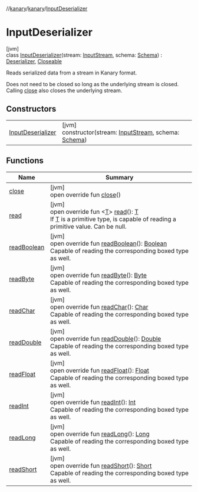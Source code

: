 //[kanary](../../../index.md)/[kanary](../index.md)/[InputDeserializer](index.md)

# InputDeserializer

[jvm]\
class [InputDeserializer](index.md)(stream: [InputStream](https://docs.oracle.com/javase/8/docs/api/java/io/InputStream.html), schema: [Schema](../-schema/index.md)) : [Deserializer](../-deserializer/index.md), [Closeable](https://docs.oracle.com/javase/8/docs/api/java/io/Closeable.html)

Reads serialized data from a stream in Kanary format.

Does not need to be closed so long as the underlying stream is closed. Calling [close](close.md) also closes the underlying stream.

## Constructors

| | |
|---|---|
| [InputDeserializer](-input-deserializer.md) | [jvm]<br>constructor(stream: [InputStream](https://docs.oracle.com/javase/8/docs/api/java/io/InputStream.html), schema: [Schema](../-schema/index.md)) |

## Functions

| Name | Summary |
|---|---|
| [close](close.md) | [jvm]<br>open override fun [close](close.md)() |
| [read](read.md) | [jvm]<br>open override fun &lt;[T](read.md)&gt; [read](read.md)(): [T](read.md)<br>If [T](read.md) is a primitive type, is capable of reading a primitive value. Can be null. |
| [readBoolean](read-boolean.md) | [jvm]<br>open override fun [readBoolean](read-boolean.md)(): [Boolean](https://kotlinlang.org/api/latest/jvm/stdlib/kotlin/-boolean/index.html)<br>Capable of reading the corresponding boxed type as well. |
| [readByte](read-byte.md) | [jvm]<br>open override fun [readByte](read-byte.md)(): [Byte](https://kotlinlang.org/api/latest/jvm/stdlib/kotlin/-byte/index.html)<br>Capable of reading the corresponding boxed type as well. |
| [readChar](read-char.md) | [jvm]<br>open override fun [readChar](read-char.md)(): [Char](https://kotlinlang.org/api/latest/jvm/stdlib/kotlin/-char/index.html)<br>Capable of reading the corresponding boxed type as well. |
| [readDouble](read-double.md) | [jvm]<br>open override fun [readDouble](read-double.md)(): [Double](https://kotlinlang.org/api/latest/jvm/stdlib/kotlin/-double/index.html)<br>Capable of reading the corresponding boxed type as well. |
| [readFloat](read-float.md) | [jvm]<br>open override fun [readFloat](read-float.md)(): [Float](https://kotlinlang.org/api/latest/jvm/stdlib/kotlin/-float/index.html)<br>Capable of reading the corresponding boxed type as well. |
| [readInt](read-int.md) | [jvm]<br>open override fun [readInt](read-int.md)(): [Int](https://kotlinlang.org/api/latest/jvm/stdlib/kotlin/-int/index.html)<br>Capable of reading the corresponding boxed type as well. |
| [readLong](read-long.md) | [jvm]<br>open override fun [readLong](read-long.md)(): [Long](https://kotlinlang.org/api/latest/jvm/stdlib/kotlin/-long/index.html)<br>Capable of reading the corresponding boxed type as well. |
| [readShort](read-short.md) | [jvm]<br>open override fun [readShort](read-short.md)(): [Short](https://kotlinlang.org/api/latest/jvm/stdlib/kotlin/-short/index.html)<br>Capable of reading the corresponding boxed type as well. |
